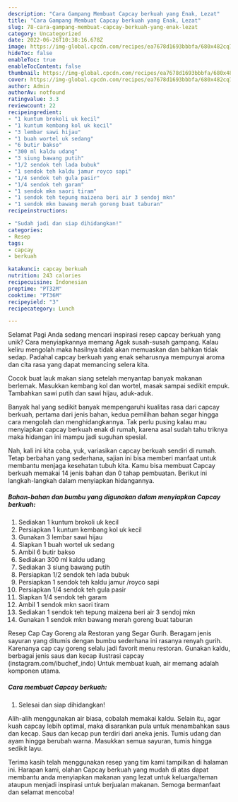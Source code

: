 ```yaml
---
description: "Cara Gampang Membuat Capcay berkuah yang Enak, Lezat"
title: "Cara Gampang Membuat Capcay berkuah yang Enak, Lezat"
slug: 78-cara-gampang-membuat-capcay-berkuah-yang-enak-lezat
category: Uncategorized
date: 2022-06-26T10:38:16.678Z
image: https://img-global.cpcdn.com/recipes/ea7678d1693bbbfa/680x482cq70/capcay-berkuah-foto-resep-utama.jpg
hideToc: false
enableToc: true
enableTocContent: false
thumbnail: https://img-global.cpcdn.com/recipes/ea7678d1693bbbfa/680x482cq70/capcay-berkuah-foto-resep-utama.jpg
cover: https://img-global.cpcdn.com/recipes/ea7678d1693bbbfa/680x482cq70/capcay-berkuah-foto-resep-utama.jpg
author: Admin
authorAv: notfound
ratingvalue: 3.3
reviewcount: 22
recipeingredient:
- "1 kuntum brokoli uk kecil"
- "1 kuntum kembang kol uk kecil"
- "3 lembar sawi hijau"
- "1 buah wortel uk sedang"
- "6 butir bakso"
- "300 ml kaldu udang"
- "3 siung bawang putih"
- "1/2 sendok teh lada bubuk"
- "1 sendok teh kaldu jamur royco sapi"
- "1/4 sendok teh gula pasir"
- "1/4 sendok teh garam"
- "1 sendok mkn saori tiram"
- "1 sendok teh tepung maizena beri air 3 sendoj mkn"
- "1 sendok mkn bawang merah goreng buat taburan"
recipeinstructions:

- "Sudah jadi dan siap dihidangkan!"
categories:
- Resep
tags:
- capcay
- berkuah

katakunci: capcay berkuah 
nutrition: 243 calories
recipecuisine: Indonesian
preptime: "PT32M"
cooktime: "PT36M"
recipeyield: "3"
recipecategory: Lunch

---
```



Selamat Pagi Anda sedang mencari inspirasi resep capcay berkuah yang unik? Cara menyiapkannya memang Agak susah-susah gampang. Kalau keliru mengolah maka hasilnya tidak akan memuaskan dan bahkan tidak sedap. Padahal capcay berkuah yang enak seharusnya mempunyai aroma dan cita rasa yang dapat memancing selera kita.


Cocok buat lauk makan siang setelah menyantap banyak makanan berlemak. Masukkan kembang kol dan wortel, masak sampai sedikit empuk. Tambahkan sawi putih dan sawi hijau, aduk-aduk.

Banyak hal yang sedikit banyak mempengaruhi kualitas rasa dari capcay berkuah, pertama dari jenis bahan, kedua pemilihan bahan segar hingga cara mengolah dan menghidangkannya. Tak perlu pusing kalau mau menyiapkan capcay berkuah enak di rumah, karena asal sudah tahu triknya maka hidangan ini mampu jadi suguhan spesial.


Nah, kali ini kita coba, yuk, variasikan capcay berkuah sendiri di rumah. Tetap berbahan yang sederhana, sajian ini bisa memberi manfaat untuk membantu menjaga kesehatan tubuh kita. Kamu bisa membuat Capcay berkuah memakai 14 jenis bahan dan 0 tahap pembuatan. Berikut ini langkah-langkah dalam menyiapkan hidangannya.

<!--inarticleads1-->

##### Bahan-bahan dan bumbu yang digunakan dalam menyiapkan Capcay berkuah:

1. Sediakan 1 kuntum brokoli uk kecil
1. Persiapkan 1 kuntum kembang kol uk kecil
1. Gunakan 3 lembar sawi hijau
1. Siapkan 1 buah wortel uk sedang
1. Ambil 6 butir bakso
1. Sediakan 300 ml kaldu udang
1. Sediakan 3 siung bawang putih
1. Persiapkan 1/2 sendok teh lada bubuk
1. Persiapkan 1 sendok teh kaldu jamur /royco sapi
1. Persiapkan 1/4 sendok teh gula pasir
1. Siapkan 1/4 sendok teh garam
1. Ambil 1 sendok mkn saori tiram
1. Sediakan 1 sendok teh tepung maizena beri air 3 sendoj mkn
1. Gunakan 1 sendok mkn bawang merah goreng buat taburan


Resep Cap Cay Goreng ala Restoran yang Segar Gurih. Beragam jenis sayuran yang ditumis dengan bumbu sederhana ini rasanya renyah gurih. Karenanya cap cay goreng selalu jadi favorit menu restoran. Gunakan kaldu, berbagai jenis saus dan kecap ilustrasi capcay (instagram.com/ibuchef_indo) Untuk membuat kuah, air memang adalah komponen utama. 

<!--inarticleads2-->

##### Cara membuat Capcay berkuah:


1. Selesai dan siap dihidangkan!

Alih-alih menggunakan air biasa, cobalah memakai kaldu. Selain itu, agar kuah capcay lebih optimal, maka disarankan pula untuk menambahkan saus dan kecap. Saus dan kecap pun terdiri dari aneka jenis. Tumis udang dan ayam hingga berubah warna. Masukkan semua sayuran, tumis hingga sedikit layu. 

Terima kasih telah menggunakan resep yang tim kami tampilkan di halaman ini. Harapan kami, olahan Capcay berkuah yang mudah di atas dapat membantu anda menyiapkan makanan yang lezat untuk keluarga/teman ataupun menjadi inspirasi untuk berjualan makanan. Semoga bermanfaat dan selamat mencoba!
